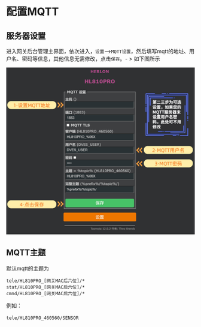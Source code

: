 # 配置MQTT

## 服务器设置

进入网关后台管理主界面，依次进入，`设置`-->`MQTT设置`，然后填写mqtt的地址、用户名、密码等信息，其他信息无需修改，点击`保存`。- > 如下图所示




![](../img/mqtt.jpg)



## MQTT主题

默认mqtt的主题为  

`tele/HL810PRO_[网关MAC后六位]/*`  
`stat/HL810PRO_[网关MAC后六位]/*`  
`cmnd/HL810PRO_[网关MAC后六位]/*`  

例如：

`tele/HL810PRO_460560/SENSOR`